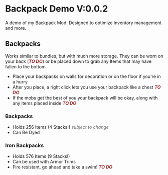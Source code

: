 # Backpack Demo V:0.0.2


A demo of my Backpack Mod. Designed to optimize inventory management and more.

## Backpacks
Works similar to bundles, but with much more storage. They can be worn on your back (<span style="color:brown">***TO DO***</span>) or be placed down to grab any Items that may have fallen to the bottom.

- Place your backpacks on walls for decoration or on the floor if you're in a hurry
- After you place, a right click lets you use your backpack like a chest <span style="color:brown">***TO DO***</span>
- If the mobs get the best of you your backpack will be okay, along with any items placed inside <span style="color:brown">***TO DO***</span>


### Backpacks
- Holds 256 Items (4 Stacks!) <span style="color:dimgrey">*subject to change*</span>
- Can Be Dyed

### Iron Backpacks

- Holds 576 Items (9 Stacks!)
- Can be used with Armor Trims
- Fire resistant, go ahead and take a swim! <span style="color:brown">***TO DO***</span>

